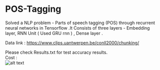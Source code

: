 # POS-Tagging

Solved a NLP problem -  Parts of speech tagging (POS) through recurrent neural networks in Tensorflow .It Consists of three layers - Embedding layer, RNN Unit ( Used GRU rnn ) , Dense layer .


Data link : https://www.clips.uantwerpen.be/conll2000/chunking/

Please check Results.txt for test accuracy results.</br>
Cost : </br>
![alt text](https://github.com/naga-anjaneyulu/POS-Tagging/blob/master/Cost.JPG)
